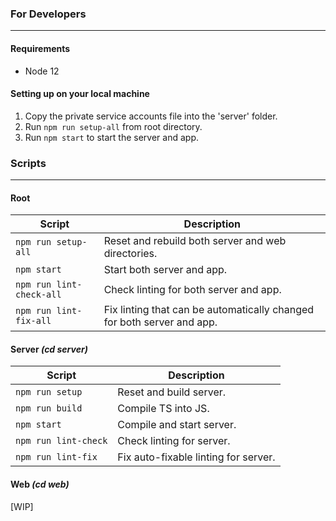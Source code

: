 ### For Developers 
---
#### Requirements

- Node 12

#### Setting up on your local machine

1. Copy the private service accounts file into the 'server' folder.
2. Run `npm run setup-all` from root directory.
3. Run `npm start` to start the server and app.

### Scripts
---
#### Root
| Script                      | Description                                                                 |
| --------------------------- | --------------------------------------------------------------------------- |
| `npm run setup-all`         | Reset and rebuild both server and web directories.                          |
| `npm start`                 | Start both server and app.                                                  |
| `npm run lint-check-all`    | Check linting for both server and app.                                      |
| `npm run lint-fix-all`      | Fix linting that can be automatically changed for both server and app.      |

#### Server *(cd server)*
| Script                      | Description                                                                 |
| --------------------------- | --------------------------------------------------------------------------- |
| `npm run setup`             | Reset and build server.                                                     |
| `npm run build`             | Compile TS into JS.                                                         |
| `npm start`                 | Compile and start server.                                                   |
| `npm run lint-check`        | Check linting for server.                                                   |
| `npm run lint-fix`          | Fix auto-fixable linting for server.                                        |

#### Web *(cd web)*
[WIP]
